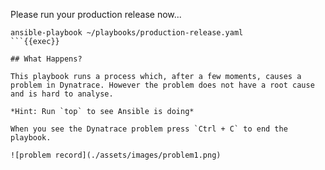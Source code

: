Please run your production release now...

```
ansible-playbook ~/playbooks/production-release.yaml
```{{exec}}

## What Happens?

This playbook runs a process which, after a few moments, causes a problem in Dynatrace. However the problem does not have a root cause and is hard to analyse.

*Hint: Run `top` to see Ansible is doing*

When you see the Dynatrace problem press `Ctrl + C` to end the playbook.

![problem record](./assets/images/problem1.png)